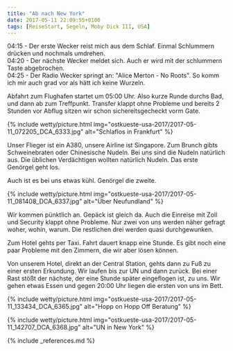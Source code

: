 ```yaml
---
title: "Ab nach New York"
date: 2017-05-11 22:09:55+0100
tags: [ReiseStart, Segeln, Moby Dick III, USA]
---
```

04:15 - Der erste Wecker reist mich aus dem Schlaf. Einmal Schlummern drücken und nochmals umdrehen.    
04:20 - Der nächste Wecker meldet sich. Auch er wird mit der schlummern Taste abgebrochen.    
04:25 - Der Radio Wecker springt an: "Alice Merton - No Roots". So komm ich mir auch grad vor als hätt ich keine Wurzeln.

Abfahrt zum Flughafen startet um 05:00 Uhr. Also kurze Runde durchs Bad, und dann ab zum Treffpunkt. Transfer klappt ohne Probleme und bereits 2 Stunden vor Abflug sitzen wir schon sichereitsgecheckt vorm Gate.


{% include wetty/picture.html img="ostkueste-usa-2017/2017-05-11_072205_DCA_6333.jpg" alt="Schlaflos in Frankfurt" %}


Unser Flieger ist ein A380, unsere Airline ist Singapore. Zum Brunch gibts Schweinebraten oder Chinesische Nudeln. Bei uns sind die Nudeln natürlich aus. Die üblichen Verdächtigen wollten natürlich Nudeln. Das erste Genörgel geht los. 

Auch ist es bei uns etwas kühl. Genörgel die zweite.


{% include wetty/picture.html img="ostkueste-usa-2017/2017-05-11_081408_DCA_6337.jpg" alt="Über Neufundland" %}


Wir kommen pünktlich an. Gepäck ist gleich da. Auch die Einreise mit Zoll und Security klappt ohne Probleme. Nur zwei von uns werden näher gefragt woher, wohin, warum. Die restlichen drei werden quasi durchgewunken.

Zum Hotel gehts per Taxi. Fahrt dauert knapp eine Stunde. Es gibt noch eine paar Probleme mit den Zimmern, die wir aber lösen können. 

Von unserem Hotel, direkt an der Central Station, gehts dann zu Fuß zu einer ersten Erkundung. Wir laufen bis zur UN und dann zurück. Bei einer Rast stößt der nächste, der eine Stunde später eingeflogen ist, zu uns. Wir gehen etwas Essen und gegen 20:00 Uhr liegen die ersten von uns im Bett.


{% include wetty/picture.html img="ostkueste-usa-2017/2017-05-11_133434_DCA_6365.jpg" alt="Hopp on Hopp Off Beratung" %}



{% include wetty/picture.html img="ostkueste-usa-2017/2017-05-11_142707_DCA_6368.jpg" alt="UN in New York" %}



{% include _references.md %}

